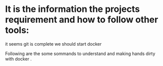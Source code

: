 

# It is the information the projects requirement and how to follow other tools:
it seems git is complete we should start docker 

Following are the some sommands to understand and making hands dirty with docker .